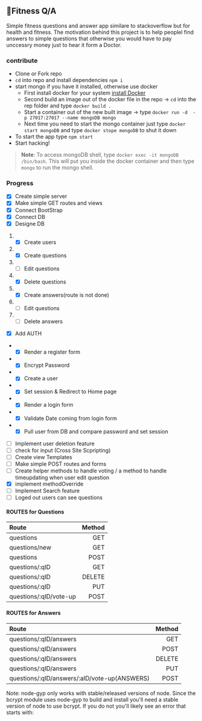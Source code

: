 ## 🌱Fitness Q/A

Simple fitness questions and answer app similare to stackoverflow but for health and fitness.
The motivation behind this project is to help peoplel find answers to simple questions that otherwise you would have to pay
unccessry money just to hear it form a Doctor.

### contribute
- Clone or Fork repo
- `cd` into repo and install dependencies `npm i`
- start mongo if you have it installed, otherwise use docker
  - First install docker for your system [install Docker](https://www.digitalocean.com/community/tutorials/how-to-install-and-use-docker-getting-started) 
  - Second build an image out of the docker file in the repo -> `cd` into the rep folder and type `docker build .`
  - Start a container out of the new built image -> type `docker run -d  -p 27017:27017 --name mongoDB mongo`
  - Next time you need to start the mongo container just type `docker start mongoDB` and type `docker stope mongoDB` to shut it down
- To start the app type `npm start`
- Start hacking!

> **Note**: To access mongoDB shell, type `docker exec -it mongoDB /bin/bash`. This will put you inside the docker container and then type `mongo` to run the mongo shell.

### Progress

- [x] Create simple server
- [x] Make simple GET routes and views
- [x] Connect BootStrap
- [x] Connect DB
- [x] Designe DB

1. - [x] Create users
2. - [x] Create questions
3. - [ ] Edit questions
4. - [X] Delete questions
5. - [X] Create answers(route is not done)
6. - [ ] Edit questions
7. - [ ] Delete answers

- [X] Add AUTH

* - [x] Render a register form
* - [x] Encrypt Password
* - [x] Create a user
* - [x] Set session & Redirect to Home page
* - [x] Render a login form
* - [x] Validate Date coming from login form
* - [x] Pull user from DB and compare password and set session

- [ ] Implement user deletion feature
- [ ] check for input (Cross Site Scpripting)
- [ ] Create view Templates
- [ ] Make simple POST routes and forms
- [ ] Create helper methods to handle voting / a method to handle timeupdating when user edit question
- [X] implement methodOverride
- [ ] Implement Search feature
- [ ] Loged out users can see questions

#### ROUTES for Questions

| Route          | Method |
| :------------- | -----: |
| questions      |    GET |
| questions/new  |    GET |
| questions      |   POST |
| questions/:qID |    GET |
| questions/:qID | DELETE |
| questions/:qID |    PUT |
| questions/:qID/vote-up  |   POST |


#### ROUTES for Answers

| Route                              | Method |
| :--------------------------------- | -----: |
| questions/:qID/answers             |   GET  |
| questions/:qID/answers             |   POST |
| questions/:qID/answers             | DELETE |
| questions/:qID/answers             |    PUT |
| questions/:qID/answers/:aID/vote-up(ANSWERS)   |   POST |


<!-- just Some ideas -->

Note: node-gyp only works with stable/released versions of node. Since the bcrypt module uses node-gyp to build and install you'll need a stable version of node to use bcrypt. If you do not you'll likely see an error that starts with:
